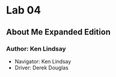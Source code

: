 # Lab 04

## About Me Expanded Edition

### Author: Ken Lindsay

- Navigator: Ken Lindsay
- Driver: Derek Douglas
